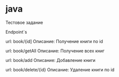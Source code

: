 # java
Тестовое задание

Endpoint`s

url: book/{id]
Описание: Получение книги по id

url:  book/getAll
Описание: Получение всех книг

url:  book/add
Описание: Добавление книги

url:  book/delete/{id}
Описание: Удаление книги по id


